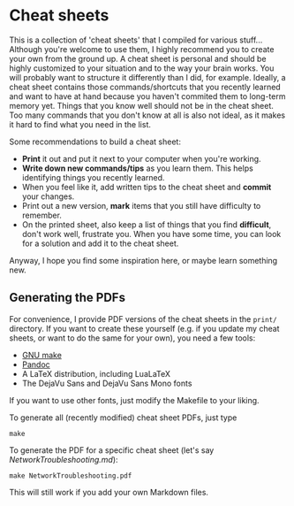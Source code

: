 # Cheat sheets

This is a collection of 'cheat sheets' that I compiled for various stuff... Although you're welcome to use them, I highly recommend you to create your own from the ground up. A cheat sheet is personal and should be highly customized to your situation and to the way your brain works. You will probably want to structure it differently than I did, for example. Ideally, a cheat sheet contains those commands/shortcuts that you recently learned and want to have at hand because you haven't commited them to long-term memory yet. Things that you know well should not be in the cheat sheet. Too many commands that you don't know at all is also not ideal, as it makes it hard to find what you need in the list.

Some recommendations to build a cheat sheet:

* **Print** it out and put it next to your computer when you're working.
* **Write down new commands/tips** as you learn them. This helps identifying things you recently learned.
* When you feel like it, add written tips to the cheat sheet and **commit** your changes.
* Print out a new version, **mark** items that you still have difficulty to remember.
* On the printed sheet, also keep a list of things that you find **difficult**, don't work well, frustrate you. When you have some time, you can look for a solution and add it to the cheat sheet.

Anyway, I hope you find some inspiration here, or maybe learn something new.

## Generating the PDFs

For convenience, I provide PDF versions of the cheat sheets in the `print/` directory. If you want to create these yourself (e.g. if you update my cheat sheets, or want to do the same for your own), you need a few tools:

- [GNU make](https://www.gnu.org/software/make/)
- [Pandoc](http://johnmacfarlane.net/pandoc/)
- A LaTeX distribution, including LuaLaTeX
- The DejaVu Sans and DejaVu Sans Mono fonts

If you want to use other fonts, just modify the Makefile to your liking.

To generate all (recently modified) cheat sheet PDFs, just type

```
make
```

To generate the PDF for a specific cheat sheet (let's say *NetworkTroubleshooting.md*):

```
make NetworkTroubleshooting.pdf
```

This will still work if you add your own Markdown files.

